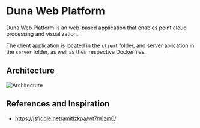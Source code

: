 # Duna Web Platform
Duna Web Platform is an web-based application that enables point cloud processing and visualization.

The client application is located in the `client` folder, and server aplication in the `server` folder, as well as their respective Dockerfiles.

## Architecture
![Architecture](./docs/web-client.svg)


## References and Inspiration
- https://jsfiddle.net/amitlzkpa/wt7h6zm0/